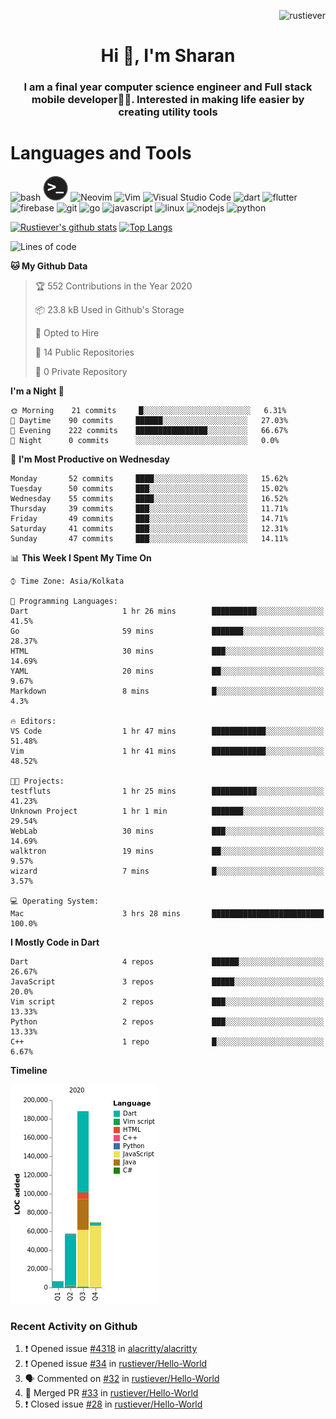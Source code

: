 <p align="right"> <img src="https://komarev.com/ghpvc/?username=rustiever" alt="rustiever" /> </p>
<h1 align="center">Hi 👋, I'm Sharan</h1>
<h3 align="center">I am a final year computer science engineer and Full stack mobile developer👨‍💻. Interested in making life easier by creating utility tools</h3>



<!-- * 🔭 I’m currently working on [Bridge](https://github.com/rustiever/bridge)

* 🌱 I’m currently learning **Flutter, Golang**

* 📫 How to reach me **sharanneeded@gmail.com**

* ⚡ Available for Freelance projects/internship opportunities. -->

# Languages and Tools

<p align="left">

  <img src="https://www.vectorlogo.zone/logos/gnu_bash/gnu_bash-icon.svg" alt="bash" width="40" height="40"/>

  <img src="https://raw.githubusercontent.com/github/explore/d92924b1d925bb134e308bd29c9de6c302ed3beb/topics/terminal/terminal.png" alt="Terminal" width="40" height="40"/> 

  <img src="https://www.vectorlogo.zone/logos/neovimio/neovimio-icon.svg" alt="Neovim" width="40" height="40"/> 
  
  <img src="https://www.vectorlogo.zone/logos/vim/vim-icon.svg" alt="Vim" width="40" height="40"/> 

  <img src="https://www.vectorlogo.zone/logos/visualstudio_code/visualstudio_code-icon.svg" alt="Visual Studio Code" width="40" height="40"/> 

  <img src="https://www.vectorlogo.zone/logos/dartlang/dartlang-icon.svg" alt="dart" width="40" height="40"/>

  <img src="https://www.vectorlogo.zone/logos/flutterio/flutterio-icon.svg" alt="flutter" width="40" height="40"/> 
  
  <img src="https://www.vectorlogo.zone/logos/firebase/firebase-icon.svg" alt="firebase" width="40" height="40"/>

  <img src="https://www.vectorlogo.zone/logos/git-scm/git-scm-icon.svg" alt="git" width="40" height="40"/> 

  <img src="https://devicons.github.io/devicon/devicon.git/icons/go/go-original.svg" alt="go" width="40" height="40"/>

  <img src="https://devicons.github.io/devicon/devicon.git/icons/javascript/javascript-original.svg" alt="javascript" width="40" height="40"/>
  
  <img src="https://devicons.github.io/devicon/devicon.git/icons/linux/linux-original.svg" alt="linux" width="40" height="40"/> 

  <img src="https://devicons.github.io/devicon/devicon.git/icons/nodejs/nodejs-original-wordmark.svg" alt="nodejs" width="40" height="40"/>

  <img src="https://devicons.github.io/devicon/devicon.git/icons/python/python-original.svg" alt="python" width="40" height="40"/>

[![Rustiever's github stats](https://github-readme-stats.vercel.app/api?username=rustiever&theme=algolia&count_private=true&show_icons=true)](https://github.com/rustiever/)
[![Top Langs](https://github-readme-stats.vercel.app/api/top-langs/?username=rustiever&layout=compact&langs_count=10&theme=algolia)](https://github.com/rustiever/)



<!--START_SECTION:waka-->
![Lines of code](https://img.shields.io/badge/From%20Hello%20World%20I%27ve%20Written-7.5%20million%20lines%20of%20code-blue)

**🐱 My Github Data** 

> 🏆 552 Contributions in the Year 2020
 > 
> 📦 23.8 kB Used in Github's Storage 
 > 
> 💼 Opted to Hire
 > 
> 📜 14 Public Repositories
 > 
> 🔑 0 Private Repository 
 > 
**I'm a Night 🦉** 

```text
🌞 Morning    21 commits     █░░░░░░░░░░░░░░░░░░░░░░░░   6.31% 
🌆 Daytime    90 commits     ██████░░░░░░░░░░░░░░░░░░░   27.03% 
🌃 Evening    222 commits    ████████████████░░░░░░░░░   66.67% 
🌙 Night      0 commits      ░░░░░░░░░░░░░░░░░░░░░░░░░   0.0%

```
📅 **I'm Most Productive on Wednesday** 

```text
Monday       52 commits     ████░░░░░░░░░░░░░░░░░░░░░   15.62% 
Tuesday      50 commits     ███░░░░░░░░░░░░░░░░░░░░░░   15.02% 
Wednesday    55 commits     ████░░░░░░░░░░░░░░░░░░░░░   16.52% 
Thursday     39 commits     ███░░░░░░░░░░░░░░░░░░░░░░   11.71% 
Friday       49 commits     ███░░░░░░░░░░░░░░░░░░░░░░   14.71% 
Saturday     41 commits     ███░░░░░░░░░░░░░░░░░░░░░░   12.31% 
Sunday       47 commits     ███░░░░░░░░░░░░░░░░░░░░░░   14.11%

```


📊 **This Week I Spent My Time On** 

```text
⌚︎ Time Zone: Asia/Kolkata

💬 Programming Languages: 
Dart                     1 hr 26 mins        ██████████░░░░░░░░░░░░░░░   41.5% 
Go                       59 mins             ███████░░░░░░░░░░░░░░░░░░   28.37% 
HTML                     30 mins             ███░░░░░░░░░░░░░░░░░░░░░░   14.69% 
YAML                     20 mins             ██░░░░░░░░░░░░░░░░░░░░░░░   9.67% 
Markdown                 8 mins              █░░░░░░░░░░░░░░░░░░░░░░░░   4.3%

🔥 Editors: 
VS Code                  1 hr 47 mins        ████████████░░░░░░░░░░░░░   51.48% 
Vim                      1 hr 41 mins        ████████████░░░░░░░░░░░░░   48.52%

🐱‍💻 Projects: 
testfluts                1 hr 25 mins        ██████████░░░░░░░░░░░░░░░   41.23% 
Unknown Project          1 hr 1 min          ███████░░░░░░░░░░░░░░░░░░   29.54% 
WebLab                   30 mins             ███░░░░░░░░░░░░░░░░░░░░░░   14.69% 
walktron                 19 mins             ██░░░░░░░░░░░░░░░░░░░░░░░   9.57% 
wizard                   7 mins              █░░░░░░░░░░░░░░░░░░░░░░░░   3.57%

💻 Operating System: 
Mac                      3 hrs 28 mins       █████████████████████████   100.0%

```

**I Mostly Code in Dart** 

```text
Dart                     4 repos             ██████░░░░░░░░░░░░░░░░░░░   26.67% 
JavaScript               3 repos             █████░░░░░░░░░░░░░░░░░░░░   20.0% 
Vim script               2 repos             ███░░░░░░░░░░░░░░░░░░░░░░   13.33% 
Python                   2 repos             ███░░░░░░░░░░░░░░░░░░░░░░   13.33% 
C++                      1 repo              █░░░░░░░░░░░░░░░░░░░░░░░░   6.67%

```


**Timeline**

![Chart not found](https://github.com/rustiever/rustiever/blob/master/charts/bar_graph.png) 


<!--END_SECTION:waka-->

### Recent Activity on Github
<!--START_SECTION:activity-->
1. ❗️ Opened issue [#4318](https://github.com/alacritty/alacritty/issues/4318) in [alacritty/alacritty](https://github.com/alacritty/alacritty)
2. ❗️ Opened issue [#34](https://github.com/rustiever/Hello-World/issues/34) in [rustiever/Hello-World](https://github.com/rustiever/Hello-World)
3. 🗣 Commented on [#32](https://github.com/rustiever/Hello-World/issues/32) in [rustiever/Hello-World](https://github.com/rustiever/Hello-World)
4. 🎉 Merged PR [#33](https://github.com/rustiever/Hello-World/pull/33) in [rustiever/Hello-World](https://github.com/rustiever/Hello-World)
5. ❗️ Closed issue [#28](https://github.com/rustiever/Hello-World/issues/28) in [rustiever/Hello-World](https://github.com/rustiever/Hello-World)
<!--END_SECTION:activity-->